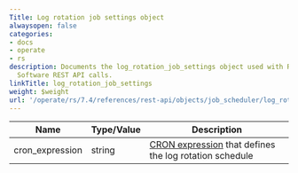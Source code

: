 ```yaml
---
Title: Log rotation job settings object
alwaysopen: false
categories:
- docs
- operate
- rs
description: Documents the log_rotation_job_settings object used with Redis Enterprise
  Software REST API calls.
linkTitle: log_rotation_job_settings
weight: $weight
url: '/operate/rs/7.4/references/rest-api/objects/job_scheduler/log_rotation_job_settings/'
---
```


| Name | Type/Value | Description |
|------|------------|-------------|
| cron_expression | string | [CRON expression](https://en.wikipedia.org/wiki/Cron#CRON_expression) that defines the log rotation schedule |
